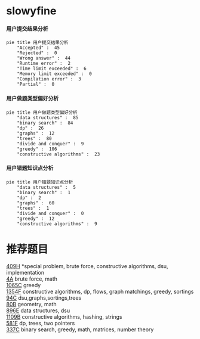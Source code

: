 # slowyfine

<!-- tabs:start -->



#### **用户提交结果分析**

```mermaid
pie title 用户提交结果分析
    "Accepted" :  45
    "Rejected" :  0
    "Wrong answer" :  44
    "Runtime error" :  2
    "Time limit exceeded" :  6
    "Memory limit exceeded" :  0
    "Compilation error" :  3
    "Partial" :  0
```

#### **用户做题类型偏好分析**

```mermaid
pie title 用户做题类型偏好分析
    "data structures" :  85
    "binary search" :  84
    "dp" :  26
    "graphs" :  12
    "trees" :  80
    "divide and conquer" :  9
    "greedy" :  106
    "constructive algorithms" :  23
```
#### **用户错题知识点分析**

```mermaid
pie title 用户错题知识点分析
    "data structures" :  5
    "binary search" :  1
    "dp" :  2
    "graphs" :  60
    "trees" :  1
    "divide and conquer" :  0
    "greedy" :  12
    "constructive algorithms" :  9
```



<!-- tabs:end -->
# 推荐题目
[409H](https://codeforces.com/contest/409/problem/H)		*special problem,
                        brute force,
                        constructive algorithms,
                        dsu,
                        implementation		  
[4A](https://codeforces.com/contest/4/problem/A)		brute force,
                        math		  
[1065C](https://codeforces.com/contest/1065/problem/C)		greedy		  
[1354F](https://codeforces.com/contest/1354/problem/F)		constructive algorithms,
                        dp,
                        flows,
                        graph matchings,
                        greedy,
                        sortings		  
[94C](https://codeforces.com/contest/94/problem/C)		dsu,graphs,sortings,trees		  
[80B](https://codeforces.com/contest/80/problem/B)		geometry,
                        math		  
[896E](https://codeforces.com/contest/896/problem/E)		data structures,
                        dsu		  
[1109B](https://codeforces.com/contest/1109/problem/B)		constructive algorithms,
                        hashing,
                        strings		  
[581F](https://codeforces.com/contest/581/problem/F)		dp,
                        trees,
                        two pointers		  
[337C](https://codeforces.com/contest/337/problem/C)		binary search,
                        greedy,
                        math,
                        matrices,
                        number theory		  
